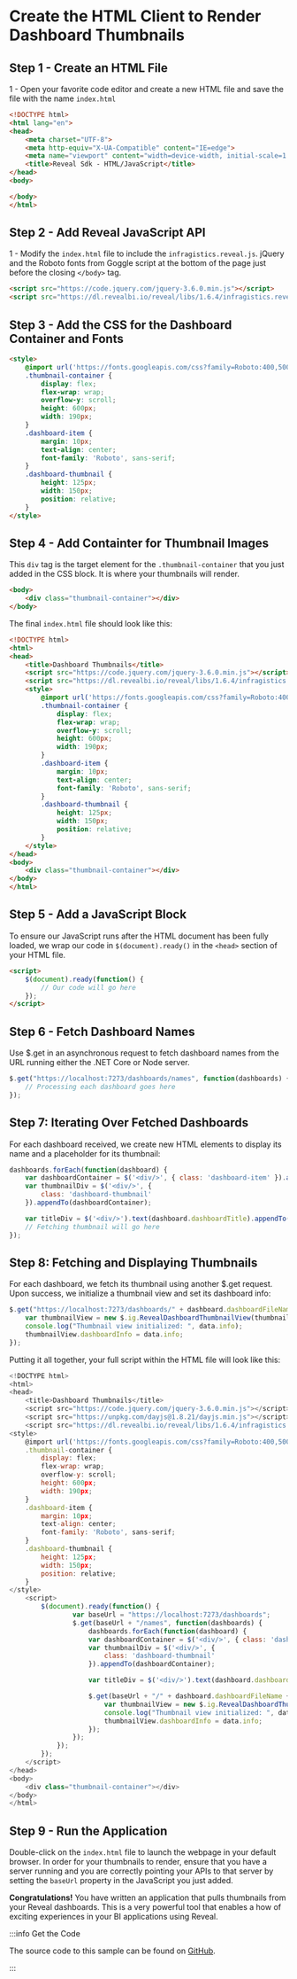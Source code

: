 # Create the HTML Client to Render Dashboard Thumbnails

## Step 1 - Create an HTML File 

1 - Open your favorite code editor and create a new HTML file and save the file with the name `index.html`

```html title="index.html"
<!DOCTYPE html>
<html lang="en">
<head>
    <meta charset="UTF-8">
    <meta http-equiv="X-UA-Compatible" content="IE=edge">
    <meta name="viewport" content="width=device-width, initial-scale=1.0">
    <title>Reveal Sdk - HTML/JavaScript</title>  
</head>
<body>

</body>
</html>
```

## Step 2 - Add Reveal JavaScript API

1 - Modify the `index.html` file to include the `infragistics.reveal.js`. jQuery and the Roboto fonts from Goggle script at the bottom of the page just before the closing `</body>` tag.

```html
<script src="https://code.jquery.com/jquery-3.6.0.min.js"></script>
<script src="https://dl.revealbi.io/reveal/libs/1.6.4/infragistics.reveal.js"></script>
```

## Step 3 - Add the CSS for the Dashboard Container and Fonts

```html
<style>
    @import url('https://fonts.googleapis.com/css?family=Roboto:400,500,700&display=swap');
    .thumbnail-container {
        display: flex;
        flex-wrap: wrap;
        overflow-y: scroll;
        height: 600px; 
        width: 190px;
    }
    .dashboard-item {
        margin: 10px;
        text-align: center;
        font-family: 'Roboto', sans-serif;
    }
    .dashboard-thumbnail {
        height: 125px;
        width: 150px;
        position: relative;
    }
</style>
```

## Step 4 - Add Containter for Thumbnail Images

This `div` tag is the target element for the `.thumbnail-container` that you just added in the CSS block.  It is where your thumbnails will render.

``` html
<body>
    <div class="thumbnail-container"></div>
</body>
```

The final `index.html` file should look like this:

```html title="index.html"
<!DOCTYPE html>
<html>
<head>
    <title>Dashboard Thumbnails</title>
    <script src="https://code.jquery.com/jquery-3.6.0.min.js"></script>
    <script src="https://dl.revealbi.io/reveal/libs/1.6.4/infragistics.reveal.js"></script>
    <style>
        @import url('https://fonts.googleapis.com/css?family=Roboto:400,500,700&display=swap');
        .thumbnail-container {
            display: flex;
            flex-wrap: wrap;
            overflow-y: scroll;
            height: 600px; 
            width: 190px;
        }
        .dashboard-item {
            margin: 10px;
            text-align: center;
            font-family: 'Roboto', sans-serif;
        }
        .dashboard-thumbnail {
            height: 125px;
            width: 150px;
            position: relative;
        }
    </style>
</head>
<body>
    <div class="thumbnail-container"></div>
</body>
</html>
```

## Step 5 - Add a JavaScript Block 

To ensure our JavaScript runs after the HTML document has been fully loaded, we wrap our code in `$(document).ready()` in the `<head>` section of your HTML file.

```html
<script>
    $(document).ready(function() {
        // Our code will go here
    });
</script>

```

## Step 6 - Fetch Dashboard Names
Use $.get in an asynchronous request to fetch dashboard names from the URL running either the .NET Core or Node server. 

```javascript
$.get("https://localhost:7273/dashboards/names", function(dashboards) {
    // Processing each dashboard goes here
});
```


## Step 7: Iterating Over Fetched Dashboards
For each dashboard received, we create new HTML elements to display its name and a placeholder for its thumbnail:

```javascript
dashboards.forEach(function(dashboard) {
    var dashboardContainer = $('<div/>', { class: 'dashboard-item' }).appendTo('.thumbnail-container');
    var thumbnailDiv = $('<div/>', {
        class: 'dashboard-thumbnail'
    }).appendTo(dashboardContainer);

    var titleDiv = $('<div/>').text(dashboard.dashboardTitle).appendTo(dashboardContainer);
    // Fetching thumbnail will go here
});
```

## Step 8: Fetching and Displaying Thumbnails
For each dashboard, we fetch its thumbnail using another $.get request. Upon success, we initialize a thumbnail view and set its dashboard info:

```javascript
$.get("https://localhost:7273/dashboards/" + dashboard.dashboardFileName + "/thumbnail", function(data) {
    var thumbnailView = new $.ig.RevealDashboardThumbnailView(thumbnailDiv[0]);
    console.log("Thumbnail view initialized: ", data.info);
    thumbnailView.dashboardInfo = data.info;
});
```

Putting it all together, your full script within the HTML file will look like this:

```javascript
<!DOCTYPE html>
<html>
<head>
    <title>Dashboard Thumbnails</title>
    <script src="https://code.jquery.com/jquery-3.6.0.min.js"></script>
    <script src="https://unpkg.com/dayjs@1.8.21/dayjs.min.js"></script>
    <script src="https://dl.revealbi.io/reveal/libs/1.6.4/infragistics.reveal.js"></script>
<style>
    @import url('https://fonts.googleapis.com/css?family=Roboto:400,500,700&display=swap');
    .thumbnail-container {
        display: flex;
        flex-wrap: wrap;
        overflow-y: scroll;
        height: 600px; 
        width: 190px;
    }
    .dashboard-item {
        margin: 10px;
        text-align: center;
        font-family: 'Roboto', sans-serif;
    }
    .dashboard-thumbnail {
        height: 125px;
        width: 150px;
        position: relative;
    }
</style>
    <script>
        $(document).ready(function() {
                var baseUrl = "https://localhost:7273/dashboards";
                $.get(baseUrl + "/names", function(dashboards) {
                    dashboards.forEach(function(dashboard) {
                    var dashboardContainer = $('<div/>', { class: 'dashboard-item' }).appendTo('.thumbnail-container');
                    var thumbnailDiv = $('<div/>', {
                        class: 'dashboard-thumbnail'
                    }).appendTo(dashboardContainer);

                    var titleDiv = $('<div/>').text(dashboard.dashboardTitle).appendTo(dashboardContainer);

                    $.get(baseUrl + "/" + dashboard.dashboardFileName + "/thumbnail", function(data) {
                        var thumbnailView = new $.ig.RevealDashboardThumbnailView(thumbnailDiv[0]);
                        console.log("Thumbnail view initialized: ", data.info);
                        thumbnailView.dashboardInfo = data.info;
                    });
                });
            });
        });
    </script>
</head>
<body>
    <div class="thumbnail-container"></div>
</body>
</html>
```

## Step 9 - Run the Application

Double-click on the `index.html` file to launch the webpage in your default browser. In order for your thumbnails to render, ensure that you have a server running and you are correctly pointing your APIs to that server by setting the `baseUrl` property in the JavaScript you just added.

**Congratulations!** You have written an application that pulls thumbnails from your Reveal dashboards.  This is a very powerful tool that enables a how of exciting experiences in your BI applications using Reveal.

:::info Get the Code

The source code to this sample can be found on [GitHub](https://github.com/jberes/ThumbnailBuilder/tree/main/client).

:::
